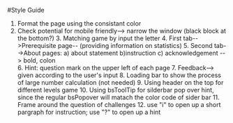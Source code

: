 #Style Guide


  1. Format the page using the consistant color
  2. Check potential for mobile friendly--> narrow the window (black block at the bottom?)
	3. Matching game by input the letter
	4. First tab-->Prerequisite page-- (providing information on statistics)
	5. Second tab-->About pages: a) about statement b)instruction c) acknowledgement  --> bold, colon  
	6. Hint: question mark on the upper left of each page 
	7. Feedback--> given according to the user's input 
	8. Loading bar to show the process of large number calculation (not needed) 
	9. Using header on the top for different levels game
	10. Using bsToolTip for silderbar pop over hint, since the regular bsPopover will matach the color code of sider bar 
	11. Frame around the question of challenges 
	12. use "i" to open up a short pargraph for instruction; use "?" to open up a hint
